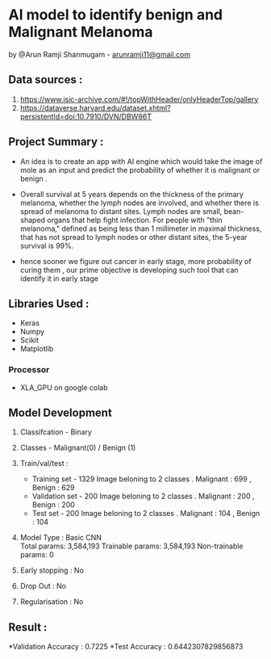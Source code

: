 # AI model to identify benign and Malignant Melanoma 

by @Arun Ramji Shanmugam - arunramji11@gmail.com

## Data sources :
1. https://www.isic-archive.com/#!/topWithHeader/onlyHeaderTop/gallery
2. https://dataverse.harvard.edu/dataset.xhtml?persistentId=doi:10.7910/DVN/DBW86T

## Project Summary :
  *  An idea is to create an app with AI engine which would take the image of mole as an input and predict the probability of whether it is malignant or benign .
  *  Overall survival at 5 years depends on the thickness of the primary melanoma, whether the lymph nodes are involved, and whether there is spread of melanoma to             distant sites. Lymph nodes are small, bean-shaped organs that help fight infection. For people with "thin melanoma," defined as being less than 1 millimeter in maximal thickness, that has not spread to lymph nodes or other distant sites, the 5-year survival is 99%. 
   
   * hence sooner we figure out cancer in early stage, more probability of curing them , our prime objective is developing such tool that can identify it in early stage
   
## Libraries Used :
* Keras
* Numpy
* Scikit
* Matplotlib
### Processor 
* XLA_GPU on google colab
   
## Model Development 
1.  Classifcation - Binary
2.  Classes - Malignant(0) / Benign (1)
3.  Train/val/test :
    * Training set - 1329 Image beloning to 2 classes . Malignant : 699 , Benign : 629
    * Validation set - 200 Image beloning to 2 classes . Malignant : 200 , Benign : 200
    * Test set - 200 Image beloning to 2 classes . Malignant : 104 , Benign : 104 
4. Model Type : Basic CNN     
 Total params: 3,584,193
 Trainable params: 3,584,193
 Non-trainable params: 0

5. Early stopping : No
6. Drop Out : No
7. Regularisation : No

## Result :

*Validation Accuracy : 0.7225
*Test Accuracy : 0.6442307829856873



